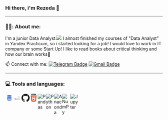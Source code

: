 ### Hi there, i'm Rezeda 👋

---

### 🙇‍♀️: About me:
I'm a junior Data Analyst.<img src="https://media.giphy.com/media/WUlplcMpOCEmTGBtBW/giphy.gif" width="30px"> 
I almost finished my courses of "Data Analyst" in Yandex Practicum, so i started looking for a job!
I would love to work in IT company or some Start Up!
I like to read books about critical thinking and how our brain works🧠


:mailbox: Connect with me: [![Telegram Badge](https://img.shields.io/badge/-telegram-blue?style=flat&logo=Telegram&logoColor=white)](https://t.me/whossdat) [![Gmail Badge](https://img.shields.io/badge/-Gmail-red?style=flat&logo=Gmail&logoColor=white)](mailto:rezeda.prikk@gmail.com)

---

### 💻 Tools and languages:

<img align="left" alt="SQL" width="26px" src="https://raw.githubusercontent.com/github/explore/80688e429a7d4ef2fca1e82350fe8e3517d3494d/topics/sql/sql.png" />
<img align="left" alt="MySQL" width="26px" src="https://raw.githubusercontent.com/github/explore/80688e429a7d4ef2fca1e82350fe8e3517d3494d/topics/mysql/mysql.png" />
<img align="left" alt="GitHub" width="26px" src="https://raw.githubusercontent.com/github/explore/78df643247d429f6cc873026c0622819ad797942/topics/github/github.png" />
<img align="left" alt="HTML5" width="26px" src="https://raw.githubusercontent.com/github/explore/80688e429a7d4ef2fca1e82350fe8e3517d3494d/topics/html/html.png" />
<img align="left" alt="Pandas" width="26px" src="https://cdn.jsdelivr.net/gh/devicons/devicon/icons/pandas/pandas-original-wordmark.svg" />
<img align="left" alt="Python" width="26px" src="https://cdn.jsdelivr.net/gh/devicons/devicon/icons/python/python-original.svg" />
<img align="left" alt="Anaconda" width="26px" src="https://cdn.jsdelivr.net/gh/devicons/devicon/icons/anaconda/anaconda-original.svg" />
<img align="left" alt="NumPy" width="26px" src="https://cdn.jsdelivr.net/gh/devicons/devicon/icons/numpy/numpy-original.svg" />
<img align="left" alt="Jupyter" width="26px" src="https://cdn.jsdelivr.net/gh/devicons/devicon/icons/jupyter/jupyter-original.svg" />
          
          
          
          


